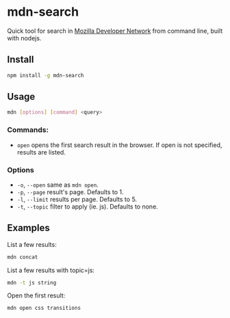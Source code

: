 mdn-search
==========

Quick tool for search in [Mozilla Developer Network](http://developer.mozilla.org/) from command line, built with nodejs.

## Install
```bash
npm install -g mdn-search
```
## Usage
```bash
mdn [options] [command] <query>
```
### Commands:
* `open` opens the first search result in the browser. If open is not specified, results are listed.

### Options
* `-o`, `--open` same as `mdn open`.
* `-p`, `--page` result's page. Defaults to 1.
* `-l`, `--limit` results per page. Defaults to 5.
* `-t`, `--topic` filter to apply (ie. js). Defaults to none.

## Examples
List a few results:
```bash
mdn concat
```
List a few results with topic=js:
```bash
mdn -t js string
```
Open the first result:
```bash
mdn open css transitions
```
